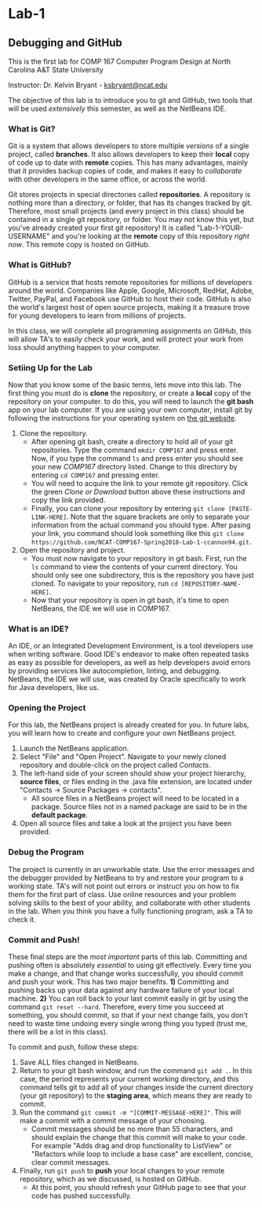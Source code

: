# Lab-1
## Debugging and GitHub

This is the first lab for COMP 167 Computer Program Design at North Carolina A&T State University

Instructor: Dr. Kelvin Bryant - ksbryant@ncat.edu

The objective of this lab is to introduce you to git and GitHub, two tools that will be used _extensively_ this semester, as well as the NetBeans IDE.

### What is Git?

Git is a system that allows developers to store multiple _versions_ of a single project, called **branches**. It also allows developers to keep their **local** copy of code up to date with **remote** copies. This has many advantages, mainly that it provides backup copies of code, and makes it easy to _collaborate_ with other developers in the same office, or across the world.

Git stores projects in special directories called **repositories**. A repository is nothing more than a directory, or folder, that has its changes tracked by git. Therefore, most small projects (and every project in this class) should be contained in a single git repository, or folder. You may not know this yet, but you've already created your first git repository! It is called "Lab-1-YOUR-USERNAME" and you're looking at the **remote** copy of this repository _right now_. This remote copy is hosted on GitHub.

### What is GitHub?

GitHub is a service that hosts remote repositories for millions of developers around the world. Companies like Apple, Google, Microsoft, RedHat, Adobe, Twitter, PayPal, and Facebook use GitHub to host their code. GitHub is also the world's largest host of open source projects, making it a treasure trove for young developers to learn from millions of projects.

In this class, we will complete all programming assignments on GitHub, this will allow TA's to easily check your work, and will protect your work from loss should anything happen to your computer.

### Setiing Up for the Lab

Now that you know some of the basic terms, lets move into this lab. The first thing you must do is **clone** the repository, or create a **local** copy of the repository on your computer. to do this, you will need to launch the **git bash** app on your lab computer. If you are using your own computer, install git by following the instructions for your operating system on [the git website](www.git-scm.com).

   1. Clone the repository.
      * After opening git bash, create a directory to hold all of your git repositories. Type the command `mkdir COMP167` and press enter. Now, if you type the command `ls` and press enter you should see your new _COMP167_ directory listed. Change to this directory by entering `cd COMP167` and pressing enter.
      * You will need to acquire the link to your remote git repository. Click the green _Clone or Download_ button above these instructions and copy the link provided.
      * Finally, you can clone your repository by entering `git clone [PASTE-LINK-HERE]`. Note that the square brackets are only to separate your information from the actual command you should type. After pasing your link, you command should look something like this `git clone https://github.com/NCAT-COMP167-Spring2018-Lab-1-ccannon94.git`.
   2. Open the repository and project.
      * You must now navigate to your repository in git bash. First, run the `ls` command to view the contents of your current directory. You should only see one subdirectory, this is the repository you have just cloned. To navigate to your repository, run `cd [REPOSITORY-NAME-HERE]`.
      * Now that your repository is open in git bash, it's time to open NetBeans, the IDE we will use in COMP167.
      
### What is an IDE?

An IDE, or an Integrated Development Environment, is a tool developers use when writing software. Good IDE's endeavor to make often repeated tasks as easy as possible for developers, as well as help developers avoid errors by providing services like autocompletion, linting, and debugging. NetBeans, the IDE we will use, was created by Oracle specifically to work for Java developers, like us.

### Opening the Project

For this lab, the NetBeans project is already created for you. In future labs, you will learn how to create and configure your own NetBeans project.

   1. Launch the NetBeans application.
   2. Select "File" and "Open Project". Navigate to your newly cloned repository and double-click on the project called _Contacts_.
   3. The left-hand side of your screen should show your project hierarchy, **source files**, or files ending in the .java file extension, are located under "Contacts -> Source Packages -> contacts".
         * All source files in a NetBeans project will need to be located in a package. Source files not in a named package are said to be in the **default package**. 
   4. Open all source files and take a look at the project you have been provided.

### Debug the Program

The project is currently in an unworkable state. Use the error messages and the debugger provided by NetBeans to try and restore your program to a working state. TA's will not point out errors or instruct you on how to fix them for the first part of class. Use online resources and your problem solving skills to the best of your ability, and collaborate with other students in the lab. When you think you have a fully functioning program, ask a TA to check it.

### Commit and Push!

These final steps are the _most important_ parts of this lab. Committing and pushing often is absolutely _essential_ to using git effectively. Every time you make a change, and that change works successfully, you should commit and push your work. This has two major benefits. **1)** Committing and pushing backs up your data against any hardware failure of your local machine. **2)** You can roll back to your last commit easily in git by using the command `git reset --hard`. Therefore, every time you succeed at something, you should commit, so that if your next change fails, you don't need to waste time undoing every single wrong thing you typed (trust me, there will be a lot in this class).

To commit and push, follow these steps:

   1. Save ALL files changed in NetBeans.
   2. Return to your git bash window, and run the command `git add .`. In this case, the period represents your current working directory, and this command tells git to add all of your changes inside the current directory (your git repository) to the **staging area**, which means they are ready to commit.
   3. Run the command `git commit -m "[COMMIT-MESSAGE-HERE]"`. This will make a commit with a commit message of your choosing.
      * Commit messages should be no more than 55 characters, and should explain the change that this commit will make to your code. For example "Adds drag and drop functionality to ListView" or "Refactors while loop to include a base case" are excellent, concise, clear commit messages.
   4. Finally, run `git push` to **push** your local changes to your remote repository, which as we discussed, is hosted on GitHub.
      * At this point, you should refresh your GitHub page to see that your code has pushed successfully.
